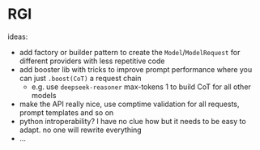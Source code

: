 # RGI

ideas:
- add factory or builder pattern to create the `Model`/`ModelRequest` for different providers with less repetitive code
- add booster lib with tricks to improve prompt performance where you can just `.boost(CoT)` a request chain
  * e.g. use `deepseek-reasoner` max-tokens 1 to build CoT for all other models
- make the API really nice, use comptime validation for all requests, prompt templates and so on
- python introperability? I have no clue how but it needs to be easy to adapt. no one will rewrite everything
- ...
